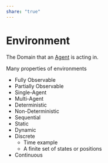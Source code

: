 ```yaml
---  
share: "true"  
---  
```

# Environment  
  
The Domain that an [Agent](./Agent.md) is acting in.  
  
Many properties of environments  
- Fully Observable  
- Partially Observable  
- Single-Agent  
- Multi-Agent  
- Deterministic  
- Non-Deterministic  
- Sequential  
- Static   
- Dynamic  
- Discrete  
	- Time example  
	- A finite set of states or positions  
- Continuous